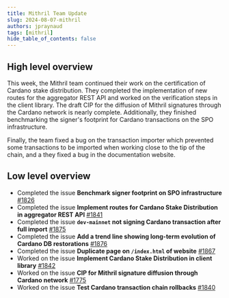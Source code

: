 ```yaml
---
title: Mithril Team Update
slug: 2024-08-07-mithril
authors: jpraynaud
tags: [mithril]
hide_table_of_contents: false
---
```


## High level overview

This week, the Mithril team continued their work on the certification of Cardano stake distribution. They completed the implementation of new routes for the aggregator REST API and worked on the verification steps in the client library. The draft CIP for the diffusion of Mithril signatures through the Cardano network is nearly complete. Additionally, they finished benchmarking the signer's footprint for Cardano transactions on the SPO infrastructure.

Finally, the team fixed a bug on the transaction importer which prevented some transactions to be imported when working close to the tip of the chain, and a they fixed a bug in the documentation website.

## Low level overview
- Completed the issue **Benchmark signer footprint on SPO infrastructure** [#1826](https://github.com/input-output-hk/mithril/issues/1826)
- Completed the issue **Implement routes for Cardano Stake Distribution in aggregator REST API** [#1841](https://github.com/input-output-hk/mithril/issues/1841)
- Completed the issue **`dev-mainnet` not signing Cardano transaction after full import** [#1875](https://github.com/input-output-hk/mithril/issues/1875)
- Completed the issue **Add a trend line showing long-term evolution of Cardano DB restorations** [#1876](https://github.com/input-output-hk/mithril/issues/1876)
- Completed the issue **Duplicate page on `/index.html` of website** [#1867](https://github.com/input-output-hk/mithril/issues/1867)
- Worked on the issue **Implement Cardano Stake Distribution in client library** [#1842](https://github.com/input-output-hk/mithril/issues/1842)
- Worked on the issue **CIP for Mithril signature diffusion through Cardano network** [#1775](https://github.com/input-output-hk/mithril/issues/1775)
- Worked on the issue **Test Cardano transaction chain rollbacks** [#1840](https://github.com/input-output-hk/mithril/issues/1840)




